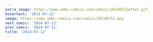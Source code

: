 ```yaml
---
extra_image: https://www.smbc-comics.com/comics/20140712after.gif
hovertext: '2014-07-12'
image: https://www.smbc-comics.com/comics/20140712.png
next_comic: '2014-07-13'
prev_comic: '2014-07-11'
title: '2014-07-12'
---
```



